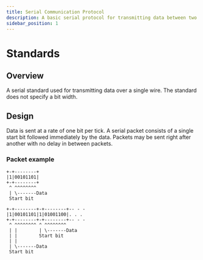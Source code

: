 ```yaml
---
title: Serial Communication Protocol
description: A basic serial protocol for transmitting data between two devices.
sidebar_position: 1
---
```


# Standards
## Overview
A serial standard used for transmitting data over a single wire. The standard does not specify a bit width.

## Design
Data is sent at a rate of one bit per tick. A serial packet consists of a single start bit followed immediately by the data. Packets may be sent right after another with no delay in between packets.

### Packet example
```
+-+--------+
|1|00101101|
+-+--------+
 ^ ^^^^^^^^
 | \-------Data
 Start bit

+-+--------+-+--------+-- - -
|1|00101101|1|01001100|. . .
+-+--------+-+--------+-- - -
 ^ ^^^^^^^^ ^ ^^^^^^^^
 | |        | \-------Data
 | |        Start bit
 | |
 | \-------Data
 Start bit
```
